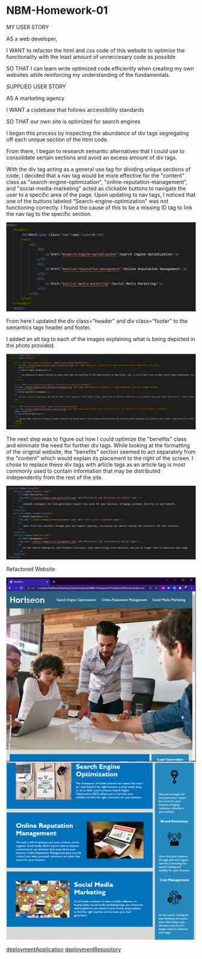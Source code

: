# NBM-Homework-01
MY USER STORY

AS a web developer,

I WANT to refactor the html and css code of this website to optimize the functionality with the least amount of unneccesary code as possible

SO THAT I can learn write optimized code efficiently when creating my own websites while reinforcing my understanding of the fundamentals.

SUPPLIED USER STORY

AS A marketing agency

I WANT a codebase that follows accessibility standards

SO THAT our own site is optimized for search engines


<!-- Step-by-Step Process explanation -->


I began this process by inspecting the abundance of div tags segregating off each unique section of the html code.

From there, I began to research semantic alternatives that I could use to consolidate sertain sections and avoid an excess amount of div tags. 

<!-- Image of semantic tag changes in first section -->

With the div tag acting as a general use tag for dividing unique sections of code, I decided that a nav tag would be more effective for the "content" class as "search-engine-optimization", "online-reputation-management", and "social-media-marketing" acted as clickable buttons to navigate the user to a specific area of the page. Upon updating to nav tags, I noticed that one of the buttons labeled "Search-engine-optimization" was not functioning correctly. I found the cause of this to be a missing ID tag to link the nav tag to the specific section.

![header/nav-changes](/assets/images/Header-Nav-Corrections.png "Refactored div tags for accesibility")

From here I updated the div class="header" and div class="footer" to the semantics tags header and footer.

I added an alt tag to each of the images explaining what is being depicted in the photo provided.

![alt-tag-changes](/assets/images/divtag-semanticchange-altattributes.png "Added alt tags and segregated SEO sections")

The next step was to figure out how I could optimize the "benefits" class and eliminate the need for further div tags. While looking at the formatting of the original website, the "benefits" section seemed to act separately from the "content" which would explain its placement to the right of the screen. I chose to replace these div tags with article tags as an article tag is most commonly used to contain information that may be distributed independently from the rest of the site.

![benefits-class/article-tags](/assets/images/benefitsclass-refactoring-articletag.png "Refactored benefits class with article tags")



Refactored Website
<!-- Images of refactored website -->

![Refactored Top of Site](/assets/images/Homework-01-TOPSITE.png "Top of Website")
![Refactored Bottom of Site](/assets/images//Homework-01-BOTTOMSITE.png "Bottom of Website")

<!-- Deployment URLs for Application and Github -->
[deploymentApplication](https://nathanmilburn.github.io/NBM-Homework-01/)
[deploymentRepository](https://github.com/NathanMilburn/NBM-Homework-01.git)

